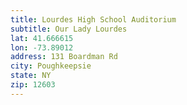 ```yaml
---
title: Lourdes High School Auditorium
subtitle: Our Lady Lourdes
lat: 41.666615
lon: -73.89012
address: 131 Boardman Rd
city: Poughkeepsie
state: NY
zip: 12603
---
```

